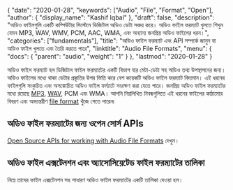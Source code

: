 {
  "date": "2020-01-28",
  "keywords": ["Audio", "File", "Format", "Open"],
  "author": {
    "display_name": "Kashif Iqbal"
  },
  "draft": false,
  "description": "অডিও ফাইলগুলি একটি কম্পিউটার সিস্টেমে ডিজিটাল অডিও ডেটা সঞ্চয় করে। অডিও ফাইল ফরম্যাট খুলতে শিখুন যেমন MP3, WAV, WMV, PCM, AAC, WMA, এবং অন্যান্য জনপ্রিয় অডিও ফাইলের ধরন।",
  "categories": ["fundamentals"],
  "title": "অডিও ফাইল ফরম্যাট এবং API সম্পর্কে জানুন যা অডিও ফাইল খুলতে এবং তৈরি করতে পারে",
  "linktitle": "Audio File Formats",
  "menu": {
    "docs": {
      "parent": "audio",
      "weight": "1"
    }
  },
  "lastmod": "2020-01-28"
}


অডিও ফাইল ফরম্যাট হল ডিজিটাল ফাইল ফরম্যাটের একটি বিভাগ যার মেটা-ডেটা সহ অডিও তথ্য উপস্থাপনের জন্য। অডিও ফাইলের মধ্যে থাকা ডেটার প্রকৃতির উপর ভিত্তি করে বেশ কয়েকটি অডিও ফাইল ফরম্যাট বিদ্যমান। এই ধরনের ফাইলগুলি সংকুচিত এবং অসঙ্কোচিত অডিও ফাইল ফর্ম্যাটে সংরক্ষণ করা যেতে পারে। জনপ্রিয় অডিও ফাইল ফরম্যাটের মধ্যে রয়েছে [MP3](/audio/mp3/), [WAV](/audio/wav/), PCM এবং WMA। আপনি নিম্নলিখিত নিবন্ধগুলিতে এই ধরনের ফাইলের কাঠামোর বিবরণ এবং অভ্যন্তরীণ [file format](https://www.fileformat.com/) খুঁজে পেতে পারেন৷

## অডিও ফাইল ফরম্যাটের জন্য ওপেন সোর্স APIs

[Open Source APIs for working with Audio File Formats](https://products.fileformat.com/audio/) দেখুন।

## অডিও ফাইল এক্সটেনশন এবং অ্যাসোসিয়েটেড ফাইল ফরম্যাটের তালিকা

নিম্নে তাদের ফাইল এক্সটেনশন সহ সাধারণ অডিও ফাইল ফরম্যাটের একটি তালিকা দেওয়া হল।

